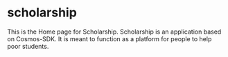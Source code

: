 # scholarship
This is the Home page for Scholarship.
Scholarship is an application based on Cosmos-SDK. It is meant to function as a platform for people to help poor students. 
